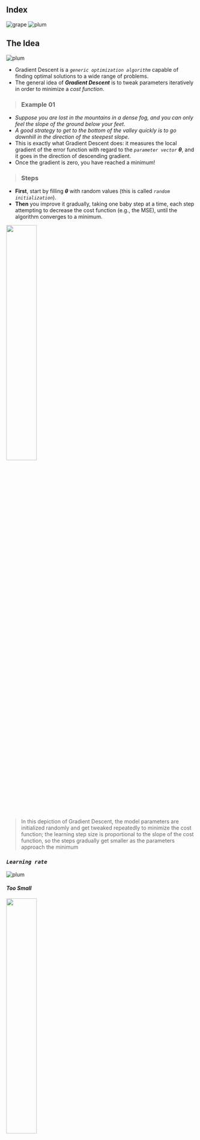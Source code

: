 ## Index
![grape](https://user-images.githubusercontent.com/12748752/126882595-d1f5449e-14bb-4ab3-809c-292caf0858a1.png)
![plum](https://user-images.githubusercontent.com/12748752/126882596-b9ba4645-7001-435e-9a3c-d4416a2543c1.png)

## The Idea
![plum](https://user-images.githubusercontent.com/12748752/126882596-b9ba4645-7001-435e-9a3c-d4416a2543c1.png)
* Gradient Descent is a _`generic optimization algorithm`_ capable of finding optimal solutions to a wide range of problems. 
* The general idea of _**Gradient Descent**_ is to tweak parameters iteratively in order to minimize a _cost function_. 

> ### Example 01
* _Suppose you are lost in the mountains in a dense fog, and you can only feel the slope of the ground below your feet_. 
* _A good strategy to get to the bottom of the valley quickly is to go downhill in the direction of the steepest slope_. 
* This is exactly what Gradient Descent does: it measures the local gradient of the error function with regard to the _`parameter vector`_ **_<a>&theta;</a>_**, and it goes in the direction of descending gradient. 
* Once the gradient is zero, you have reached a minimum!

> ### Steps
* **First**, start by filling **_<a>&theta;</a>_** with random values (this is called _`random initialization`_). 
* **Then** you improve it gradually, taking one baby step at a time, each step attempting to decrease the cost function (e.g., the MSE), until the algorithm converges to a minimum.

<img src="https://user-images.githubusercontent.com/12748752/146699335-d3b9e07e-1fe4-43d0-a805-14481610dc7e.png" width=40%/>

> In this depiction of Gradient Descent, the model parameters are initialized randomly and get tweaked repeatedly to minimize the cost function; the learning step size is proportional to the slope of the cost function, so the steps gradually get smaller as the parameters approach the minimum
### _`Learning rate`_
![plum](https://user-images.githubusercontent.com/12748752/126882596-b9ba4645-7001-435e-9a3c-d4416a2543c1.png)
#### _Too Small_
<img src="https://user-images.githubusercontent.com/12748752/146699334-39c448ea-cc58-41fc-a85e-9e9cf56d72f2.png" width=40%/>

* An important parameter in Gradient Descent is the size of the steps, determined by the _`learning rate`_ hyperparameter. 
* If the learning rate is too small, then the algorithm will have to go through many iterations to converge, which will take a long time.
* On the other hand, if the learning rate is too high, you might jump across the valley and end up on the other side, possibly even higher up than you were before. 
* This might make the algorithm diverge, with larger and larger values, failing to find a good solution.
#### _Too Large_
<img src="https://user-images.githubusercontent.com/12748752/146699332-7793518a-29dd-4fab-94b5-746f0ff232c7.png" width=40% />

### The Problem
![plum](https://user-images.githubusercontent.com/12748752/126882596-b9ba4645-7001-435e-9a3c-d4416a2543c1.png)
<img src="https://user-images.githubusercontent.com/12748752/146699336-bfff17ac-fcdf-48a5-9527-5c7ff8a89634.png" width=40%/>
* If the random initialization starts the algorithm on the left, then it will converge to a local minimum, which is not as good as the global minimum. 
* If it starts on the right, then it will take a very long time to cross the plateau. 
* And if you stop too early, you will never reach the global minimum.
### GD in Linear Regression
![plum](https://user-images.githubusercontent.com/12748752/126882596-b9ba4645-7001-435e-9a3c-d4416a2543c1.png)
* Fortunately, the MSE cost function for a Linear Regression model happens to be a convex function, which means that if you pick any two points on the curve, the line segment joining them never crosses the curve. 
* This implies that there are no local minima, just one global minimum.
* It is also a continuous function with a slope that never changes abruptly. 
* These two facts have a great consequence: Gradient Descent is guaranteed to approach arbitrarily close the global minimum (if you wait long enough and if the learning rate is not too high).

> ### When using _`Gradient Descent`_ , you should ensure that all features have a similar scale (e.g., using Scikit-Learn’s _StandardScaler_ class), or else it will take much longer to converge.
